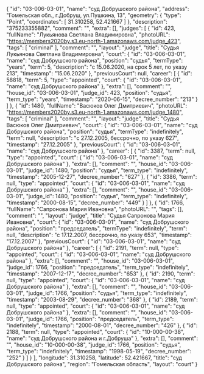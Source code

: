 {
    "id": "03-006-03-01",
    "name": "суд Добрушского района",
    "address": "Гомельская обл., г.Добруш, ул.Пушкина, 13",
    "geometry": {
        "type": "Point",
        "coordinates": [
            31.310258,
            52.421667
        ]
    },
    "description": "375233355882",
    "comment": "",
    "extra": [],
    "judges": [
        {
            "id": 423,
            "fullName": "Лукьянова Светлана Владимировна",
            "photoURL": "https://members2020by.s3.eu-north-1.amazonaws.com/judge_423",
            "tags": [
                "criminal"
            ],
            "comment": "",
            "layout": "judge",
            "title": "Судья Лукьянова Светлана Владимировна",
            "court": {
                "id": "03-006-03-01",
                "name": "суд Добрушского района",
                "position": "судья",
                "termType": "years",
                "term": 5,
                "description": "c 15.06.2020, на срок 5 лет, по указу 213",
                "timestamp": "15.06.2020"
            },
            "previousCourt": null,
            "career": [
                {
                    "id": 58818,
                    "term": 5,
                    "type": "appointed",
                    "court": {
                        "id": "03-006-03-01",
                        "name": "суд Добрушского района"
                    },
                    "extra": [],
                    "comment": "",
                    "house_id": "03-006-03-01",
                    "judge_id": 423,
                    "position": "судья",
                    "term_type": "years",
                    "timestamp": "2020-06-15",
                    "decree_number": "213"
                }
            ]
        },
        {
            "id": 1480,
            "fullName": "Васюков Олег Дмитриевич",
            "photoURL": "https://members2020by.s3.eu-north-1.amazonaws.com/judge_1480",
            "tags": [
                "criminal"
            ],
            "comment": "",
            "layout": "judge",
            "title": "Судья Васюков Олег Дмитриевич",
            "court": {
                "id": "03-006-03-01",
                "name": "суд Добрушского района",
                "position": "судья",
                "termType": "indefinitely",
                "term": null,
                "description": "c 27.12.2005, бессрочно, по указу 627",
                "timestamp": "27.12.2005"
            },
            "previousCourt": {
                "id": "03-006-03-01",
                "name": "суд Добрушского района"
            },
            "career": [
                {
                    "id": 3387,
                    "term": null,
                    "type": "appointed",
                    "court": {
                        "id": "03-006-03-01",
                        "name": "суд Добрушского района"
                    },
                    "extra": [],
                    "comment": "",
                    "house_id": "03-006-03-01",
                    "judge_id": 1480,
                    "position": "судья",
                    "term_type": "indefinitely",
                    "timestamp": "2005-12-27",
                    "decree_number": "627"
                },
                {
                    "id": 3386,
                    "term": null,
                    "type": "appointed",
                    "court": {
                        "id": "03-006-03-01",
                        "name": "суд Добрушского района"
                    },
                    "extra": [],
                    "comment": "",
                    "house_id": "03-006-03-01",
                    "judge_id": 1480,
                    "position": "судья",
                    "term_type": "indefinitely",
                    "timestamp": "2000-08-15",
                    "decree_number": "449"
                }
            ]
        },
        {
            "id": 1766,
            "fullName": "Сапронова Мария Ивановна",
            "photoURL": "",
            "tags": [],
            "comment": "",
            "layout": "judge",
            "title": "Судья Сапронова Мария Ивановна",
            "court": {
                "id": "03-006-03-01",
                "name": "суд Добрушского района",
                "position": "председатель",
                "termType": "indefinitely",
                "term": null,
                "description": "c 17.12.2007, бессрочно, по указу 653",
                "timestamp": "17.12.2007"
            },
            "previousCourt": {
                "id": "03-006-03-01",
                "name": "суд Добрушского района"
            },
            "career": [
                {
                    "id": 2191,
                    "term": null,
                    "type": "appointed",
                    "court": {
                        "id": "03-006-03-01",
                        "name": "суд Добрушского района"
                    },
                    "extra": [],
                    "comment": "",
                    "house_id": "03-006-03-01",
                    "judge_id": 1766,
                    "position": "председатель",
                    "term_type": "indefinitely",
                    "timestamp": "2007-12-17",
                    "decree_number": "653"
                },
                {
                    "id": 2190,
                    "term": null,
                    "type": "appointed",
                    "court": {
                        "id": "03-006-03-01",
                        "name": "суд Добрушского района"
                    },
                    "extra": [],
                    "comment": "",
                    "house_id": "03-006-03-01",
                    "judge_id": 1766,
                    "position": "судья",
                    "term_type": "indefinitely",
                    "timestamp": "2003-08-29",
                    "decree_number": "368"
                },
                {
                    "id": 2189,
                    "term": null,
                    "type": "appointed",
                    "court": {
                        "id": "03-006-03-01",
                        "name": "суд Добрушского района"
                    },
                    "extra": [],
                    "comment": "",
                    "house_id": "03-006-03-01",
                    "judge_id": 1766,
                    "position": "председатель",
                    "term_type": "indefinitely",
                    "timestamp": "2000-08-01",
                    "decree_number": "426"
                },
                {
                    "id": 2188,
                    "term": null,
                    "type": "appointed",
                    "court": {
                        "id": "10-000-00-38",
                        "name": "суд Добрушского района и г.Добруша"
                    },
                    "extra": [],
                    "comment": "",
                    "house_id": "10-000-00-38",
                    "judge_id": 1766,
                    "position": "судья",
                    "term_type": "indefinitely",
                    "timestamp": "1998-05-19",
                    "decree_number": "252"
                }
            ]
        }
    ],
    "longitude": 31.310258,
    "latitude": 52.421667,
    "title": "суд Добрушского района",
    "region": "Гомельская область",
    "layout": "court"
}